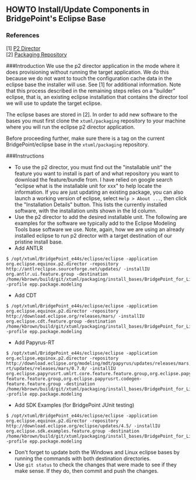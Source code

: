 HOWTO Install/Update Components in BridgePoint's Eclipse Base
--------------------------------------------------------------

### References
[1] [P2 Director](http://help.eclipse.org/juno/index.jsp?topic=%2Forg.eclipse.platform.doc.isv%2Fguide%2Fp2_director.html)    
[2] [Packaging Repository](http://github.com/xtuml/packaging)    

###Introduction
We use the p2 director application in the mode where it does 
provisioning without running the target application.  We do this 
because we do not want to touch the configuration cache data in 
the eclipse base the installer will use. See [1] for additional 
information.  Note that this process described in the remaining 
steps relies on a "builder" eclipse, that is, an existing 
eclipse installation that contains the director tool we will 
use to update the target eclipse.   

The eclipse bases are stored in [2].  In order to add new software 
to the bases you must first clone the ```xtuml/packaging``` 
repository to your machine where you will run the eclipse p2 
director application.   

Before proceeding further, make sure there is a tag on the current 
BridgePoint/eclipse base in the ```xtuml/packaging``` repository.   

###Instructions
- To use the p2 director, you must find out the "installable unit" 
    the feature you want to install is part of and what repository
    you want to download the feature/bundle from.  I have relied
    on google search "eclipse what is the installable unit for xxx"
    to help locate the information.  If you are just updating an 
    existing package, you can also launch a working version of eclipse, 
    select ```Help > About ...```, then click the "Installation Details" 
    button. This lists the currently installed software, with the 
    installation units shown in the Id column.  
- Use the p2 director to add the desired installable unit.  The following 
    are examples for the software we typically add to the Eclipse Modeling Tools 
    base software we use.  Note, again, how we are using an already installed eclipse
    to run p2 director with a target destination of our pristine install base.
-  Add ANTLR  
```
$ /opt/xtuml/BridgePoint_e44s/eclipse/eclipse -application org.eclipse.equinox.p2.director -repository http://antlreclipse.sourceforge.net/updates/ -installIU org.antlr.ui.feature.group -destination /home/kbrown/build/git/xtuml/packaging/install_bases/BridgePoint_for_Linux_e4.5/EclipseDeliverables/eclipse/ -profile epp.package.modeling
```   
- Add CDT  
```
$ /opt/xtuml/BridgePoint_e44s/eclipse/eclipse -application org.eclipse.equinox.p2.director -repository http://download.eclipse.org/releases/mars/ -installIU org.eclipse.cdt.feature.group -destination /home/kbrown/build/git/xtuml/packaging/install_bases/BridgePoint_for_Linux_e4.5/EclipseDeliverables/eclipse/ -profile epp.package.modeling
```   
- Add Papyrus-RT  
```
$ /opt/xtuml/BridgePoint_e44s/eclipse/eclipse -application org.eclipse.equinox.p2.director -repository http://download.eclipse.org/modeling/mdt/papyrus/updates/releases/mars,http://download.eclipse.org/releases/mars/,http://download.eclipse.org/papyrus-rt/updates/releases/mars/0.7.0/ -installIU org.eclipse.papyrusrt.umlrt.core.feature.feature.group,org.eclipse.papyrusrt.umlrt.core.feature.source.feature.group,org.eclipse.papyrusrt.feature.feature.group,org.eclipse.papyrusrt.feature.source.feature.group,org.eclipse.papyrusrt.umlrt.profile.feature.feature.group,org.eclipse.papyrusrt.umlrt.tooling.feature.feature.group,org.eclipse.papyrusrt.umlrt.profile.feature.source.feature.group,org.eclipse.papyrusrt.umlrt.tooling.feature.source.feature.group,org.eclipse.papyrus.sdk.feature.feature.group,org.eclipse.papyrus.sdk.feature.source.feature.group,org.eclipse.papyrusrt.rts-feature.feature.group,org.eclipse.papyrusrt.codegen-feature.feature.group -destination /home/kbrown/build/git/xtuml/packaging/install_bases/BridgePoint_for_Linux_e4.5/EclipseDeliverables/eclipse/ -profile epp.package.modeling
```   
- Add SDK Examples (for BridgePoint JUnit testing)  
```
$ /opt/xtuml/BridgePoint_e44s/eclipse/eclipse -application org.eclipse.equinox.p2.director -repository http://download.eclipse.org/eclipse/updates/4.5/ -installIU org.eclipse.sdk.examples.feature.group -destination /home/kbrown/build/git/xtuml/packaging/install_bases/BridgePoint_for_Linux_e4.5/EclipseDeliverables/eclipse/ -profile epp.package.modeling
```   
- Don't forget to update both the Windows and Linux eclipse bases by running
    the commands with both destination directories.
- Use ```git status``` to check the changes that were made to see if they make 
    sense.  If they do, then commit and push the changes.   

